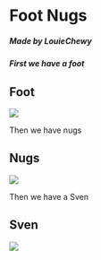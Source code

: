 


<body> 
<h1>Foot Nugs</h1>
<h5>Made by LouieChewy<h5>
  <p>First we have a foot</p>
<h2>Foot</h2>
<img src="https://upload.wikimedia.org/wikipedia/commons/thumb/9/93/Human_male_foot.jpg/1280px-Human_male_foot.jpg">
  <p>Then we have nugs</p>
<h2>Nugs</h2>
<img src="https://upload.wikimedia.org/wikipedia/commons/thumb/d/d0/McDonalds-Chicken-McNuggets.jpg/1920px-McDonalds-Chicken-McNuggets.jpg">
  <p>Then we have a Sven</p>
<h2>Sven</h2>
<img src="https://vignette.wikia.nocookie.net/pewdiepie/images/e/ef/Sven-mc.png/revision/latest/top-crop/width/360/height/450?cb=20190922220753">

